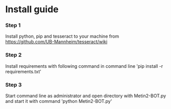 # Install guide

### Step 1
Install python, pip and tesseract to your machine from https://github.com/UB-Mannheim/tesseract/wiki

### Step 2
Install requirements with following command in command line 'pip install -r requirements.txt'

### Step 3
Start command line as administrator and open directory with Metin2-BOT.py and start it with command 'python  Metin2-BOT.py'